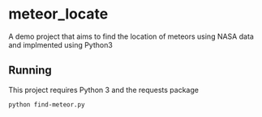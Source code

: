 # meteor_locate
A demo project that aims to find the location of meteors using NASA data and implmented using Python3
## Running
This project requires Python 3 and the requests package

`python find-meteor.py`
